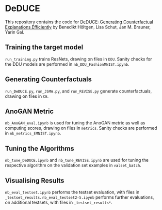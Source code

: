 # DeDUCE

This repository contains the code for [DeDUCE: Generating Counterfactual Explanations Efficiently](https://arxiv.org/abs/2111.15639) by Benedikt Höltgen, Lisa Schut, Jan M. Brauner, Yarin Gal.

## Training the target model
`run_training.py` trains ResNets, drawing on files in `DDU`.
Sanity checks for the DDU models are performed in `nb_DDU_FashionMNIST.ipynb`.

## Generating Counterfactuals
`run_DeDUCE.py`, `run_JSMA.py`, and `run_REVISE.py` generate counterfactuals, drawing on files in `CE`.

## AnoGAN Metric
`nb_AnoGAN_eval.ipynb` is used for tuning the AnoGAN metric as well as computing scores, drawing on files in `metrics`.
Sanity checks are performed in `nb_metrics_EMNIST.ipynb`.

## Tuning the Algorithms
`nb_tune_DeDUCE.ipynb` and `nb_tune_REVISE.ipynb` are used for tuning the respective algorithm on the validation set examples in `valset_batch`.

## Visualising Results
`nb_eval_testset.ipynb` performs the testset evaluation, with files in `_testset_results`.
`nb_eval_testset2-5.ipynb` performs further evaluations, on additional testsets, with files in `_testset_results*`.
